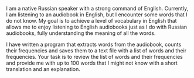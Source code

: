 I am a native Russian speaker with a strong command of English. Currently, I am listening to an audiobook in English, but I encounter some words that I do not know. My goal is to achieve a level of vocabulary in English that allows me to enjoy listening to English audiobooks just as I do with Russian audiobooks, fully understanding the meaning of all the words.

I have written a program that extracts words from the audiobook, counts their frequencies and saves them to a text file with a list of words and their frequencies. Your task is to review the list of words and their frequencies and provide me with up to 100 words that I might not know with a short translation and an explanation.